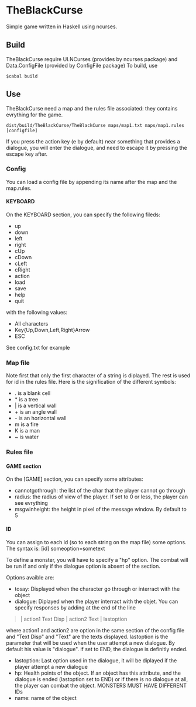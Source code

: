   # TheBlackCurse
Simple game written in Haskell using ncurses.

## Build
TheBlackCurse require UI.NCurses (provides by ncurses package) and Data.ConfigFile (provided by ConfigFile package)
To build, use
```
$cabal build
```

## Use
TheBlackCurse need a map and the rules file associated: they contains evrything for the game.
```
dist/build/TheBlackCurse/TheBlackCurse maps/map1.txt maps/map1.rules [configfile]
```

If you press the action key (e by default) near something that provides a dialogue, you will enter the dialogue, and need to escape it by pressing the escape key after.
### Config
You can load a config file by appending its name after the map and the map.rules.

#### KEYBOARD
On the KEYBOARD section, you can specify the following fileds:

* up
* down
* left
* right
* cUp
* cDown
* cLeft
* cRight
* action
* load
* save
* help
* quit

with the following values:

* All characters
* Key{Up,Down,Left,Right}Arrow
* ESC

See config.txt for example

### Map file
Note first that only the first character of a string is diplayed. The rest is used for id in the rules file.
Here is the signification of the different symbols:

* . is a blank cell
* \* is a tree
* | is a vertical wall
* \+ is an angle wall
* \- is an horizontal wall
* m is a fire
* K is a man
* ~ is water

### Rules file
#### GAME section
On the [GAME] section, you can specify some attributes:

* cannotgothrough: the list of the char that the player cannot go through
* radius: the radius of view of the player. If set to 0 or less, the player can see evrything
* msgwinheight: the height in pixel of the message window. By default to 5

#### ID
You can assign to each id (so to each string on the map file) some options. The syntax is:
[id]
someoption=sometext

To define a monster, you will have to specify a "hp" option. The combat will be run if and only if the dialogue option is absent of the section.

Options avaible are:
* tosay: Displayed when the character go through or interract with the object
* dialogue: Diplayed when the player interract with the objet. You can specify responses by adding at the end of the line

> | action1 Text Disp | action2 Text | lastoption

where action1 and action2 are option in the same section of the config file and "Text Disp" and "Text" are the texts displayed. lastoption is the parameter that will be used when the user attempt a new dialogue. By default his value is "dialogue". if set to END, the dialogue is definitly ended.

* lastoption: Last option used in the dialogue, it will be diplayed if the player attempt a new dialogue
* hp: Health points of the object. If an object has this attribute, and the dialogue is ended (lastoption set to END) or if there is no dialogue at all, the player can combat the object. MONSTERS MUST HAVE DIFFERENT IDs
* name: name of the object

